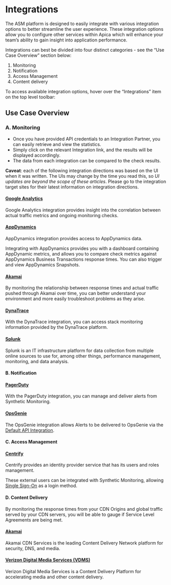 # Integrations

The ASM platform is designed to easily integrate with various integration options to better streamline the user experience. These integration options allow you to configure other services within Apica which will enhance your team’s ability to gain insight into application performance.

Integrations can best be divided into four distinct categories - see the “Use Case Overview” section below:

1. Monitoring
2. Notification
3. Access Management
4. Content delivery

To access available integration options, hover over the “Integrations” item on the top level toolbar:



## Use Case Overview <a href="#integrations-usecaseoverview" id="integrations-usecaseoverview"></a>

### **A. Monitoring** <a href="#integrations-a.monitoring" id="integrations-a.monitoring"></a>

* Once you have provided API credentials to an Integration Partner, you can easily retrieve and view the statistics.
* Simply click on the relevant Integration link, and the results will be displayed accordingly.
* The data from each integration can be compared to the check results.

**Caveat**: each of the following integration directions was based on the UI when it was written. The UIs may change by the time you read this, so _UI updates are beyond the scope of these articles_. Please go to the integration target sites for their latest information on integration directions.

#### [Google Analytics](broken-reference) <a href="#integrations-googleanalytics" id="integrations-googleanalytics"></a>

Google Analytics integration provides insight into the correlation between actual traffic metrics and ongoing monitoring checks.

#### [AppDynamics](broken-reference) <a href="#integrations-appdynamics" id="integrations-appdynamics"></a>

AppDynamics integration provides access to AppDynamics data.

Integrating with AppDynamics provides you with a dashboard containing AppDynamic metrics, and allows you to compare check metrics against AppDynamics Business Transactions response times. You can also trigger and view AppDynamics Snapshots.

#### [Akamai](broken-reference) <a href="#integrations-akamai" id="integrations-akamai"></a>

By monitoring the relationship between response times and actual traffic pushed through Akamai over time, you can better understand your environment and more easily troubleshoot problems as they arise.

#### [DynaTrace](broken-reference) <a href="#integrations-dynatrace" id="integrations-dynatrace"></a>

With the DynaTrace integration, you can access stack monitoring information provided by the DynaTrace platform.

#### [Splunk](broken-reference) <a href="#integrations-splunk" id="integrations-splunk"></a>

Splunk is an IT infrastructure platform for data collection from multiple online sources to use for, among other things, performance management, monitoring, and data analysis.

#### **B. Notification** <a href="#integrations-b.notification" id="integrations-b.notification"></a>

#### [PagerDuty](broken-reference) <a href="#integrations-pagerduty" id="integrations-pagerduty"></a>

With the PagerDuty integration, you can manage and deliver alerts from Synthetic Monitoring.

#### [OpsGenie](broken-reference) <a href="#integrations-opsgenie" id="integrations-opsgenie"></a>

The OpsGenie integration allows Alerts to be delivered to OpsGenie via the [Default API Integration](https://docs.opsgenie.com/v1.0/docs/default-api-integration).

#### **C. Access Management** <a href="#integrations-c.accessmanagement" id="integrations-c.accessmanagement"></a>

#### [Centrify](broken-reference) <a href="#integrations-centrify" id="integrations-centrify"></a>

Centrify provides an identity provider service that has its users and roles management.

These external users can be integrated with Synthetic Monitoring, allowing [Single Sign-On](broken-reference) as a login method.

#### **D. Content Delivery** <a href="#integrations-d.contentdelivery" id="integrations-d.contentdelivery"></a>

By monitoring the response times from your CDN Origins and global traffic served by your CDN servers, you will be able to gauge if Service Level Agreements are being met.

#### [Akamai](broken-reference) <a href="#integrations-akamai.1" id="integrations-akamai.1"></a>

Akamai CDN Services is the leading Content Delivery Network platform for security, DNS, and media.

#### [Verizon Digital Media Services (VDMS)](https://apica-kb.atlassian.net/wiki/spaces/ASMDOCS/pages/4631602/Verizon+Digital+Media+Services+VDMS)  <a href="#integrations-verizondigitalmediaservices-vdms" id="integrations-verizondigitalmediaservices-vdms"></a>

Verizon Digital Media Services is a Content Delivery Platform for accelerating media and other content delivery.
